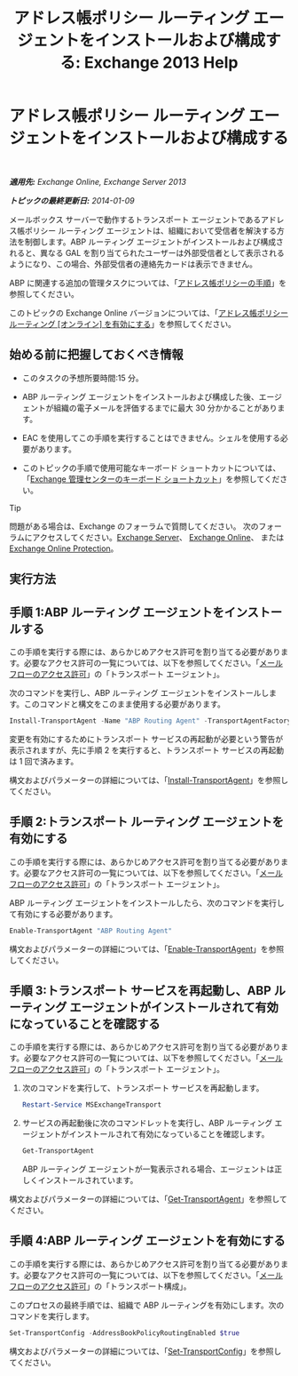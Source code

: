 ﻿---
title: 'アドレス帳ポリシー ルーティング エージェントをインストールおよび構成する: Exchange 2013 Help'
TOCTitle: アドレス帳ポリシー ルーティング エージェントをインストールおよび構成する
ms:assetid: 20e8a43d-4508-4388-a2c9-aa3073593cc2
ms:mtpsurl: https://technet.microsoft.com/ja-jp/library/JJ907308(v=EXCHG.150)
ms:contentKeyID: 51407513
ms.date: 04/24/2018
mtps_version: v=EXCHG.150
ms.translationtype: HT
---

# アドレス帳ポリシー ルーティング エージェントをインストールおよび構成する

 

_**適用先:** Exchange Online, Exchange Server 2013_

_**トピックの最終更新日:** 2014-01-09_

メールボックス サーバーで動作するトランスポート エージェントであるアドレス帳ポリシー ルーティング エージェントは、組織において受信者を解決する方法を制御します。ABP ルーティング エージェントがインストールおよび構成されると、異なる GAL を割り当てられたユーザーは外部受信者として表示されるようになり、この場合、外部受信者の連絡先カードは表示できません。

ABP に関連する追加の管理タスクについては、「[アドレス帳ポリシーの手順](address-book-policy-procedures-exchange-2013-help.md)」を参照してください。

このトピックの Exchange Online バージョンについては、「[アドレス帳ポリシー ルーティング \[オンライン\] を有効にする](https://technet.microsoft.com/ja-jp/library/jj891095\(v=exchg.150\))」を参照してください。

## 始める前に把握しておくべき情報

  - このタスクの予想所要時間:15 分。

  - ABP ルーティング エージェントをインストールおよび構成した後、エージェントが組織の電子メールを評価するまでに最大 30 分かかることがあります。

  - EAC を使用してこの手順を実行することはできません。シェルを使用する必要があります。

  - このトピックの手順で使用可能なキーボード ショートカットについては、「[Exchange 管理センターのキーボード ショートカット](keyboard-shortcuts-in-the-exchange-admin-center-exchange-online-protection-help.md)」を参照してください。


> [!TIP]
> 問題がある場合は、Exchange のフォーラムで質問してください。 次のフォーラムにアクセスしてください。<A href="https://go.microsoft.com/fwlink/p/?linkid=60612">Exchange Server</A>、 <A href="https://go.microsoft.com/fwlink/p/?linkid=267542">Exchange Online</A>、 または <A href="https://go.microsoft.com/fwlink/p/?linkid=285351">Exchange Online Protection</A>。



## 実行方法

## 手順 1:ABP ルーティング エージェントをインストールする

この手順を実行する際には、あらかじめアクセス許可を割り当てる必要があります。必要なアクセス許可の一覧については、以下を参照してください。「[メール フローのアクセス許可](mail-flow-permissions-exchange-2013-help.md)」の「トランスポート エージェント」。

次のコマンドを実行し、ABP ルーティング エージェントをインストールします。このコマンドと構文をこのまま使用する必要があります。

```powershell
Install-TransportAgent -Name "ABP Routing Agent" -TransportAgentFactory "Microsoft.Exchange.Transport.Agent.AddressBookPolicyRoutingAgent.AddressBookPolicyRoutingAgentFactory" -AssemblyPath $env:ExchangeInstallPath\TransportRoles\agents\AddressBookPolicyRoutingAgent\Microsoft.Exchange.Transport.Agent.AddressBookPolicyRoutingAgent.dll
```

変更を有効にするためにトランスポート サービスの再起動が必要という警告が表示されますが、先に手順 2 を実行すると、トランスポート サービスの再起動は 1 回で済みます。

構文およびパラメーターの詳細については、「[Install-TransportAgent](https://technet.microsoft.com/ja-jp/library/aa997998\(v=exchg.150\))」を参照してください。

## 手順 2:トランスポート ルーティング エージェントを有効にする

この手順を実行する際には、あらかじめアクセス許可を割り当てる必要があります。必要なアクセス許可の一覧については、以下を参照してください。「[メール フローのアクセス許可](mail-flow-permissions-exchange-2013-help.md)」の「トランスポート エージェント」。

ABP ルーティング エージェントをインストールしたら、次のコマンドを実行して有効にする必要があります。

```powershell
Enable-TransportAgent "ABP Routing Agent"
```

構文およびパラメーターの詳細については、「[Enable-TransportAgent](https://technet.microsoft.com/ja-jp/library/bb124921\(v=exchg.150\))」を参照してください。

## 手順 3:トランスポート サービスを再起動し、ABP ルーティング エージェントがインストールされて有効になっていることを確認する

この手順を実行する際には、あらかじめアクセス許可を割り当てる必要があります。必要なアクセス許可の一覧については、以下を参照してください。「[メール フローのアクセス許可](mail-flow-permissions-exchange-2013-help.md)」の「トランスポート エージェント」。

1.  次のコマンドを実行して、トランスポート サービスを再起動します。
    
    ```powershell
    Restart-Service MSExchangeTransport
    ```

2.  サービスの再起動後に次のコマンドレットを実行し、ABP ルーティング エージェントがインストールされて有効になっていることを確認します。
    
    ```powershell
    Get-TransportAgent
    ```
    
    ABP ルーティング エージェントが一覧表示される場合、エージェントは正しくインストールされています。

構文およびパラメーターの詳細については、「[Get-TransportAgent](https://technet.microsoft.com/ja-jp/library/bb123536\(v=exchg.150\))」を参照してください。

## 手順 4:ABP ルーティング エージェントを有効にする

この手順を実行する際には、あらかじめアクセス許可を割り当てる必要があります。必要なアクセス許可の一覧については、以下を参照してください。「[メール フローのアクセス許可](mail-flow-permissions-exchange-2013-help.md)」の「トランスポート構成」。

このプロセスの最終手順では、組織で ABP ルーティングを有効にします。次のコマンドを実行します。

```powershell
Set-TransportConfig -AddressBookPolicyRoutingEnabled $true
```

構文およびパラメーターの詳細については、「[Set-TransportConfig](https://technet.microsoft.com/ja-jp/library/bb124151\(v=exchg.150\))」を参照してください。

